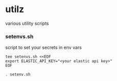 # utilz
various utility scripts


### setenvs.sh
script to set your secrets in env vars

```
tee setenvs.sh <<EOF
export ELASTIC_API_KEY="<your elastic api key>"
EOF

. setenv.sh
```
